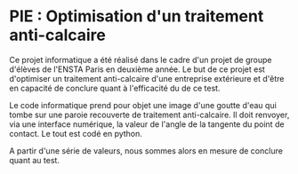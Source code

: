 # PIE : Optimisation d'un traitement anti-calcaire

Ce projet informatique a été réalisé dans le cadre d'un projet de groupe d'élèves de l'ENSTA Paris en deuxième année. Le but de ce projet est d'optimiser un traitement anti-calcaire d'une entreprise extérieure et d'être en capacité de conclure quant à l'efficacité du de ce test.

Le code informatique prend pour objet une image d'une goutte d'eau qui tombe sur une paroie recouverte de traitement anti-calcaire. Il doit renvoyer, via une interface numérique, la valeur de l'angle de la tangente du point de contact. Le tout est codé en python.

A partir d'une série de valeurs, nous sommes alors en mesure de conclure quant au test.
